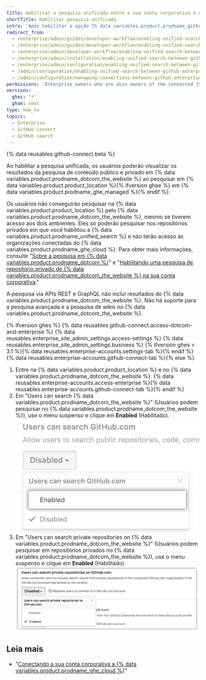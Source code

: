```yaml
---
title: Habilitar a pesquisa unificada entre a sua conta corporativa e o GitHub.com
shortTitle: Habilitar pesquisa unificada
intro: 'Após habilitar a opção {% data variables.product.prodname_github_connect %}, você poderá permitir a pesquisa de {% data variables.product.prodname_dotcom_the_website %} para os integrantes da sua sua empresa em {% data variables.product.product_name %}.'
redirect_from:
  - /enterprise/admin/guides/developer-workflow/enabling-unified-search-between-github-enterprise-and-github-com/
  - /enterprise/admin/guides/developer-workflow/enabling-unified-search-between-github-enterprise-server-and-github-com/
  - /enterprise/admin/developer-workflow/enabling-unified-search-between-github-enterprise-server-and-githubcom/
  - /enterprise/admin/installation/enabling-unified-search-between-github-enterprise-server-and-githubcom
  - /enterprise/admin/configuration/enabling-unified-search-between-github-enterprise-server-and-githubcom
  - /admin/configuration/enabling-unified-search-between-github-enterprise-server-and-githubcom
  - /admin/configuration/managing-connections-between-github-enterprise-server-and-github-enterprise-cloud/enabling-unified-search-between-github-enterprise-server-and-githubcom
permissions: 'Enterprise owners who are also owners of the connected {% data variables.product.prodname_ghe_cloud %} organization or enterprise account can enable unified search between {% data variables.product.product_name %} and {% data variables.product.prodname_dotcom_the_website %}.'
versions:
  ghes: '*'
  ghae: next
type: how_to
topics:
  - Enterprise
  - GitHub Connect
  - GitHub search
---
```


{% data reusables.github-connect.beta %}

Ao habilitar a pesquisa unificada, os usuários poderão visualizar os resultados da pesquisa de conteúdo público e privado em {% data variables.product.prodname_dotcom_the_website %} ao pesquisar em {% data variables.product.product_location %}{% ifversion ghae %} em {% data variables.product.prodname_ghe_managed %}{% endif %}.

Os usuários não conseguirão pesquisar na {% data variables.product.product_location %} pelo {% data variables.product.prodname_dotcom_the_website %}, mesmo se tiverem acesso aos dois ambientes. Eles só poderão pesquisar nos repositórios privados em que você habilitou a {% data variables.product.prodname_unified_search %} e não terão acesso às organizações conectadas do {% data variables.product.prodname_ghe_cloud %}. Para obter mais informações, consulte "[Sobre a pesquisa em {% data variables.product.prodname_dotcom %}](/search-github/getting-started-with-searching-on-github/about-searching-on-github/#searching-across-github-enterprise-and-githubcom-simultaneously)" e "[Habilitando uma pesquisa de repositório privado de {% data variables.product.prodname_dotcom_the_website %} na sua conta corporativa](/search-github/getting-started-with-searching-on-github/enabling-githubcom-repository-search-from-your-private-enterprise-environment)."

A pesquisa via APIs REST e GraphQL não inclui resultados do {% data variables.product.prodname_dotcom_the_website %}. Não há suporte para a pesquisa avançada e a pesquisa de wikis no {% data variables.product.prodname_dotcom_the_website %}.

{% ifversion ghes %}
{% data reusables.github-connect.access-dotcom-and-enterprise %}
{% data reusables.enterprise_site_admin_settings.access-settings %}
{% data reusables.enterprise_site_admin_settings.business %}
{% ifversion ghes < 3.1 %}{% data reusables.enterprise-accounts.settings-tab %}{% endif %}{% data reusables.enterprise-accounts.github-connect-tab %}{% else %}
1. Entre na {% data variables.product.product_location %} e no {% data variables.product.prodname_dotcom_the_website %}.
{% data reusables.enterprise-accounts.access-enterprise %}{% data reusables.enterprise-accounts.github-connect-tab %}{% endif %}
1. Em "Users can search {% data variables.product.prodname_dotcom_the_website %}" (Usuários podem pesquisar no {% data variables.product.prodname_dotcom_the_website %}), use o menu suspenso e clique em **Enabled** (Habilitado). ![Habilitar a opção de pesquisa no menu suspenso de pesquisa do GitHub.com](/assets/images/enterprise/site-admin-settings/github-dotcom-enable-search.png)
1. Em "Users can search private repositories on {% data variables.product.prodname_dotcom_the_website %}" (Usuários podem pesquisar em repositórios privados no {% data variables.product.prodname_dotcom_the_website %}), use o menu suspenso e clique em **Enabled** (Habilitado). ![Habilitar a opção de pesquisa em repositórios privados no menu suspenso de pesquisa do GitHub.com](/assets/images/enterprise/site-admin-settings/enable-private-search.png)

## Leia mais

- "[Conectando a sua conta corporativa a {% data variables.product.prodname_ghe_cloud %}](/admin/configuration/managing-connections-between-your-enterprise-accounts/connecting-your-enterprise-account-to-github-enterprise-cloud)"

